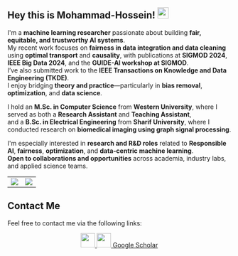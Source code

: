 ## Hey this is Mohammad-Hossein! <img src="https://media.giphy.com/media/hvRJCLFzcasrR4ia7z/giphy.gif" width="25px">

I'm a **machine learning researcher** passionate about building **fair, equitable, and trustworthy AI systems**.  
My recent work focuses on **fairness in data integration and data cleaning** using **optimal transport** and **causality**, with publications at **SIGMOD 2024**, **IEEE Big Data 2024**, and the **GUIDE-AI workshop at SIGMOD**.  
I’ve also submitted work to the **IEEE Transactions on Knowledge and Data Engineering (TKDE)**.  
I enjoy bridging **theory and practice**—particularly in **bias removal**, **optimization**, and **data science**.

I hold an **M.Sc. in Computer Science** from **Western University**, where I served as both a **Research Assistant** and **Teaching Assistant**,  
and a **B.Sc. in Electrical Engineering** from **Sharif University**, where I conducted research on **biomedical imaging using graph signal processing**.

I'm especially interested in **research and R&D roles** related to **Responsible AI**, **fairness**, **optimization**, and **data-centric machine learning**.  
**Open to collaborations and opportunities** across academia, industry labs, and applied science teams.


<table border="0" cellspacing="0" cellpadding="0">
    <tr>
        <td>
            <img src="https://github-readme-stats.vercel.app/api?username=mhmoslemi2338&show_icons=True"/>
        </td>
        <td>
            <img src="https://github-readme-stats.vercel.app/api/top-langs/?username=mhmoslemi2338&layout=compact&langs_count=10"/>
        </td>
    </tr>
</table>

## Contact Me

Feel free to contact me via the following links:

<div align="center">
    <a href="mailto:mohammad.moslemi@uwo.ca">
        <img src="https://img.icons8.com/color/50/000000/gmail.png" width=32/>
    </a>
    <a href="https://www.linkedin.com/in/mohammad-hosein-moslemi/">
        <img src="https://img.icons8.com/color/50/000000/linkedin.png" width=32/>
    </a>
    <a href="https://scholar.google.ca/citations?user=vfufSS0AAAAJ&hl=en">Google Scholar</a>
</div>
